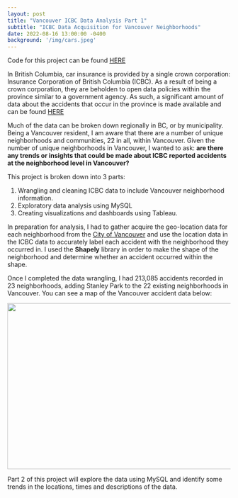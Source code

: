 ```yaml
---
layout: post
title: "Vancouver ICBC Data Analysis Part 1"
subtitle: "ICBC Data Acquisition for Vancouver Neighborhoods"
date: 2022-08-16 13:00:00 -0400
background: '/img/cars.jpeg'
---
```


Code for this project can be found [HERE](https://github.com/thebrianjohns/ICBCVancouver/blob/main/Vancouver%20ICBC%20Data%20Preparation.ipynb)

In British Columbia, car insurance is provided by a single crown corporation: Insurance Corporation of British Columbia (ICBC). As a result of being a crown corporation, they are beholden to open data policies within the province similar to a government agency. As such, a significant amount of data about the accidents that occur in the province is made available and can be found [HERE](https://www.icbc.com/about-icbc/newsroom/Pages/Statistics.aspx)

Much of the data can be broken down regionally in BC, or by municipality. Being a Vancouver resident, I am aware that there are a number of unique neighborhoods and communities, 22 in all, within Vancouver. Given the number of unique neighborhoods in Vancouver, I wanted to ask: **are there any trends or insights that could be made about ICBC reported accidents at the neighborhood level in Vancouver?**

This project is broken down into 3 parts:
1. Wrangling and cleaning ICBC data to include Vancouver neighborhood information.
2. Exploratory data analysis using MySQL
3. Creating visualizations and dashboards using Tableau.

In preparation for analysis, I had to gather acquire the geo-location data for each neighborhood from the [City of Vancouver](https://opendata.vancouver.ca/explore/dataset/local-area-boundary/export/?disjunctive.name) and use the location data in the ICBC data to accurately label each accident with the neighborhood they occurred in.  I used the **Shapely** library in order to make the shape of the neighborhood and determine whether an accident occurred within the shape.

Once I completed the data wrangling, I had 213,085 accidents recorded in 23 neighborhoods, adding Stanley Park to the 22 existing neighborhoods in Vancouver.  You can see a map of the Vancouver accident data below:

<img src="/thebrianjohns.github.io/img/MapOverview.png" width="750" height="375" />

Part 2 of this project will explore the data using MySQL and identify some trends in the locations, times and descriptions of the data.